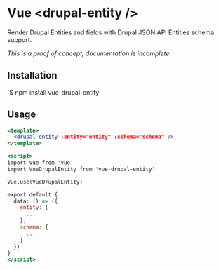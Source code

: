 # Vue \<drupal-entity />

Render Drupal Entities and fields with Drupal JSON:API Entities schema support.

_This is a proof of concept, documentation is incomplete._

## Installation

`$ npm install vue-drupal-entity

## Usage

```jsx
<template>
  <drupal-entity :entity="entity" :schema="schema" />
</template>

<script>
import Vue from 'vue'
import VueDrupalEntity from 'vue-drupal-entity'

Vue.use(VueDrupalEntity)

export default {
  data: () => ({
    entity: {
      ...
    },
    schema: {
      ...
    }
  })
}
</script>
```
